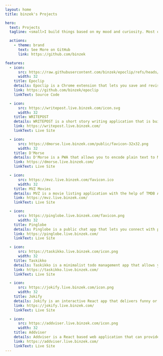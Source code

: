 ```yaml
---
layout: home
title: binzek's Projects

hero:
  text: Projects
  tagline: <small>I build things based on my mood and curiosity. Most of my work lives on GitHub, but this page highlights a few main projects I've created or collaborated on.</small>

  actions:
    - theme: brand
      text: See More on GitHub
      link: https://github.com/binzek

features:
  - icon:
      src: https://raw.githubusercontent.com/binzek/epoclip/refs/heads/main/icons/icon-32.png?token=GHSAT0AAAAAAC5WX6TIX3RDUNJDBKB2W3XK2BVQXCQ
      width: 32
    title: Epoclip
    details: Epoclip is a Chrome extension that lets you save and revisit moments from YouTube videos.
    link: https://github.com/binzek/epoclip
    linkText: Source Code

  - icon:
      src: https://writepost.live.binzek.com/icon.svg
      width: 32
    title: WRITEPOST
    details: WRITEPOST is a short story writing application that is built with Next.js and Appwrite.
    link: https://writepost.live.binzek.com/
    linkText: Live Site

  - icon:
      src: https://dmorse.live.binzek.com/public/favicon-32x32.png
      width: 32
    title: D'Morse
    details: D'Morse is a PWA that allows you to encode plain text to Morse code and vice versa.
    link: https://dmorse.live.binzek.com/
    linkText: Live Site

  - icon:
      src: https://mvz.live.binzek.com/favicon.ico
      width: 32
    title: MVZ Movies
    details: MVZ is a movie listing application with the help of TMDB API.
    link: https://mvz.live.binzek.com/
    linkText: Live Site

  - icon:
      src: https://pinglobe.live.binzek.com/favicon.png
      width: 32
    title: Pinglobe
    details: Pinglobe is a public chat app that lets you connect with people from all around the world.
    link: https://pinglobe.live.binzek.com/
    linkText: Live Site

  - icon:
      src: https://taskikko.live.binzek.com/icon.png
      width: 32
    title: Taskikko
    details: Taskikko is a minimalist todo management app that allows you to create and check off tasks with ease.
    link: https://taskikko.live.binzek.com/
    linkText: Live Site

  - icon:
      src: https://jokify.live.binzek.com/icon.png
      width: 32
    title: Jokify
    details: Jokify is an interactive React app that delivers funny or sarcastic jokes by the help JokeAPI.
    link: https://jokify.live.binzek.com/
    linkText: Live Site

  - icon:
      src: https://addviser.live.binzek.com/icon.png
      width: 32
    title: Addviser
    details: Addviser is a React based web application that can provide tips, advices and life hacks at random.
    link: https://addviser.live.binzek.com/
    linkText: Live Site
---
```

